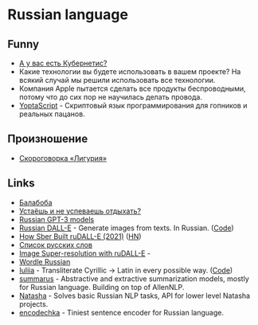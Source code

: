 # Russian language

## Funny

- [А у вас есть Кубернетис?](https://twitter.com/igor_gorbenko/status/1343595080309944322)
- Какие технологии вы будете использовать в вашем проекте? На всякий случай мы решили использовать все технологии.
- Компания Apple пытается сделать все продукты беспроводными, потому что до сих пор не научилась делать провода.
- [YoptaScript](https://github.com/samgozman/YoptaScript) - Скриптовый язык программирования для гопников и реальных пацанов.

## Произношение

- [Скороговорка «Лигурия»](http://mnemo.ua/blog/skorogovorka-liguriya-slozhno-zapomnit.html)

## Links

- [Балабоба](https://yandex.ru/lab/yalm)
- [Устаёшь и не успеваешь отдыхать?](https://www.youtube.com/watch?v=x5X61rXP0NY)
- [Russian GPT-3 models](https://github.com/sberbank-ai/ru-gpts)
- [Russian DALL-E](https://rudalle.ru/) - Generate images from texts. In Russian. ([Code](https://github.com/sberbank-ai/ru-dalle))
- [How Sber Built ruDALL-E (2021)](https://serokell.io/blog/how-sber-built-rudall-e) ([HN](https://news.ycombinator.com/item?id=29729403))
- [Список русских слов](https://github.com/danakt/russian-words)
- [Image Super-resolution with ruDALL-E](https://github.com/CJWBW/rudalle-sr) -
- [Wordle Russian](https://wordle.belousov.one/)
- [Iuliia](https://iuliia.ru/) - Transliterate Cyrillic → Latin in every possible way. ([Code](https://github.com/nalgeon/iuliia-js))
- [summarus](https://github.com/IlyaGusev/summarus) - Abstractive and extractive summarization models, mostly for Russian language. Building on top of AllenNLP.
- [Natasha](https://github.com/natasha/natasha) - Solves basic Russian NLP tasks, API for lower level Natasha projects.
- [encodechka](https://github.com/avidale/encodechka) - Tiniest sentence encoder for Russian language.
